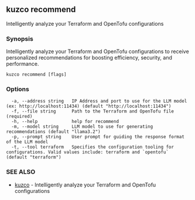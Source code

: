 ## kuzco recommend

Intelligently analyze your Terraform and OpenTofu configurations

### Synopsis

Intelligently analyze your Terraform and OpenTofu configurations to receive personalized recommendations for boosting efficiency, security, and performance.

```
kuzco recommend [flags]
```

### Options

```
  -a, --address string   IP Address and port to use for the LLM model (ex: http://localhost:11434) (default "http://localhost:11434")
  -f, --file string      Path to the Terraform and OpenTofu file (required)
  -h, --help             help for recommend
  -m, --model string     LLM model to use for generating recommendations (default "llama3.2")
  -p, --prompt string    User prompt for guiding the response format of the LLM model
  -t, --tool terraform   Specifies the configuration tooling for configurations. Valid values include: terraform and `opentofu` (default "terraform")
```

### SEE ALSO

* [kuzco](kuzco.md)	 - Intelligently analyze your Terraform and OpenTofu configurations

